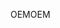 <span data-ttu-id="a5b78-101">OEM</span><span class="sxs-lookup"><span data-stu-id="a5b78-101">OEM</span></span>
